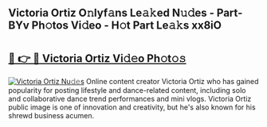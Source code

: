## Victoria Ortiz O𝚗lyf𝚊ns Le𝚊𝚔ed N𝚞𝚍es - Part-BYv Ph𝚘tos Vi𝚍eo - H𝚘t Part Le𝚊𝚔s xx8iO

# <h2><a href="http://hf34xd.feru.top/?c=Victoria+Ortiz">🔗 👉 🔴 Victoria Ortiz Vi𝚍𝚎o Ph𝚘t𝚘𝚜</a></h2>

[![Victoria Ortiz Nu𝚍𝚎s](https://i.imgur.com/0TWrTi3.gif)](http://hf34xd.feru.top/?c=Victoria+Ortiz)
Online content creator Victoria Ortiz who has gained popularity for posting lifestyle and dance-related content, including solo and collaborative dance trend performances and mini vlogs. Victoria Ortiz public image is one of innovation and creativity, but he's also known for his shrewd business acumen. 

